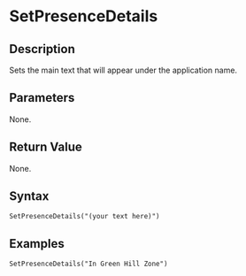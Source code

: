 # SetPresenceDetails

## Description
Sets the main text that will appear under the application name.

## Parameters
None.

## Return Value
None.

## Syntax
```
SetPresenceDetails("(your text here)")
```

## Examples
```
SetPresenceDetails("In Green Hill Zone")
```